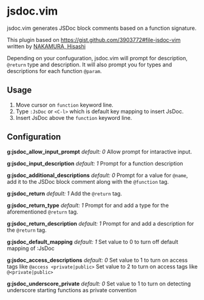 jsdoc.vim
=========

jsdoc.vim generates JSDoc block comments based on a function signature.

This plugin based on https://gist.github.com/3903772#file-jsdoc-vim written by [NAKAMURA, Hisashi](https://gist.github.com/sunvisor)

Depending on your confuguration, jsdoc.vim will prompt for description, `@return` type and description. It will also prompt you for types and descriptions for each function `@param`.

## Usage
  1. Move cursor on `function` keyword line.
  2. Type `:JsDoc` or `<C-l>` which is default key mapping to insert JsDoc.
  3. Insert JsDoc above the `function` keyword line.

## Configuration
**g:jsdoc_allow_input_prompt** *default: 0*
Allow prompt for intaractive input.

**g:jsdoc_input_description** *default: 1*
Prompt for a function description

**g:jsdoc_additional_descriptions** *default: 0*
Prompt for a value for `@name`, add it to the JSDoc block comment along with the `@function` tag.

**g:jsdoc_return** *default: 1*
Add the `@return` tag.

**g:jsdoc_return_type** *default: 1*
Prompt for and add a type for the aforementioned `@return` tag.

**g:jsdoc_return_description** *default: 1*
Prompt for and add a description for the `@return` tag.

**g:jsdoc_default_mapping** *default: 1*
Set value to 0 to turn off default mapping of <C-l> :JsDoc<cr>

**g:jsdoc_access_descriptions** *default: 0*
Set value to 1 to turn on access tags like `@access <private|public>`
Set value to 2 to turn on access tags like `@<private|public>`

**g:jsdoc_underscore_private** *default: 0*
Set value to 1 to turn on detecting underscore starting functions as private convention
